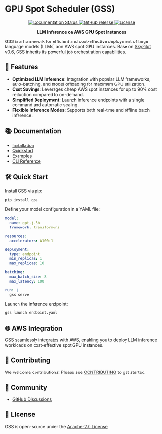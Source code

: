 # GPU Spot Scheduler (GSS)

<p align="center">
  <a href="https://gss.readthedocs.io/en/latest/" target="_blank">
    <img src="https://readthedocs.org/projects/gss/badge/?version=latest" alt="Documentation Status" />
  </a>
  <a href="https://github.com/tsaol/GSS/releases/tag/0.1" target="_blank">
    <img src="https://img.shields.io/github/v/release/gss-org/gss" alt="GitHub release" />
  </a>
  <a href="https://github.com/tsaol/GSS/tree/main?tab=Apache-2.0-1-ov-file" target="_blank">
    <img src="https://img.shields.io/github/license/gss-org/gss" alt="License" />
  </a>
</p>

<p align="center">
  <b> LLM Inference on AWS GPU Spot Instances</b>
</p>

GSS is a framework for efficient and cost-effective deployment of large language models (LLMs) aon AWS spot GPU instances. Base on [SkyPilot](https://github.com/skypilot-org/skypilot) v0.6, GSS inherits its powerful job orchestration capabilities.

## 🚀 Features

- **Optimized LLM Inference**: Integration with popular LLM frameworks, auto-batching, and model offloading for maximum GPU utilization.
- **Cost Savings**: Leverages cheap AWS spot instances for up to 90% cost reduction compared to on-demand.
- **Simplified Deployment**: Launch inference endpoints with a single command and automatic scaling.
- **Flexible Inference Modes**: Supports both real-time and offline batch inference.

## 📚 Documentation

- [Installation](https://gss.readthedocs.io/en/latest/getting-started/installation.html)
- [Quickstart](https://gss.readthedocs.io/en/latest/getting-started/quickstart.html)
- [Examples](https://github.com/gss-org/gss-examples)
- [CLI Reference](https://gss.readthedocs.io/en/latest/reference/cli.html)

## 🛠️ Quick Start

Install GSS via pip:

```bash
pip install gss
```

Define your model configuration in a YAML file:

```yaml
model:
  name: gpt-j-6b
  framework: transformers

resources:
  accelerators: A100:1

deployment:  
  type: endpoint
  min_replicas: 1
  max_replicas: 10
  
batching:
  max_batch_size: 8
  max_latency: 100  

run: |  
  gss serve
```

Launch the inference endpoint:

```bash
gss launch endpoint.yaml
```

## 🌐 AWS Integration

GSS seamlessly integrates with AWS, enabling you to deploy LLM inference workloads on cost-effective spot GPU instances.


## 🤝 Contributing

We welcome contributions! Please see [CONTRIBUTING](CONTRIBUTING.md) to get started.

## 💬 Community

- [GitHub Discussions](https://github.com/gss-org/gss/discussions)

## 📃 License

GSS is open-source under the [Apache-2.0 License](LICENSE).
